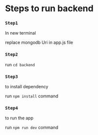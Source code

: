 # Steps to run backend

### `Step1`
In new terminal

replace mongodb Uri in app.js file

### `Step2`

run `cd backend` 

### `Step3`
to install dependency

run `npm install` command

### `Step4`
to run the app

run `npm run dev` command
